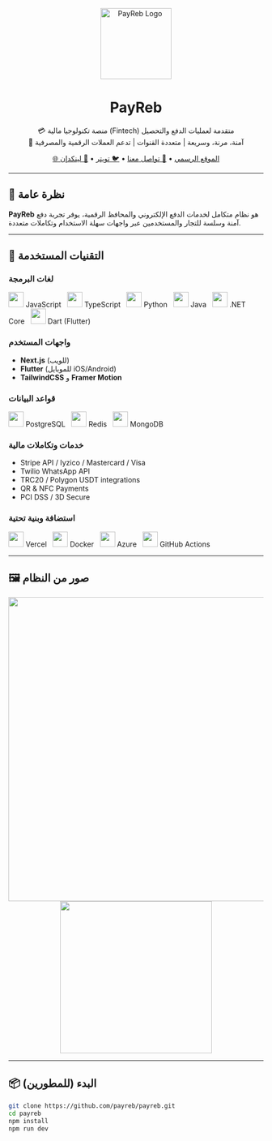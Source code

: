 <p align="center">
  <img src="https://payreb.com/logo.png" alt="PayReb Logo" width="140" />
</p>

<h1 align="center">PayReb</h1>

<p align="center">
  💳 منصة تكنولوجيا مالية (Fintech) متقدمة لعمليات الدفع والتحصيل<br />
  🔐 آمنة، مرنة، وسريعة | متعددة القنوات | تدعم العملات الرقمية والمصرفية
</p>

<p align="center">
  <a href="https://payreb.com">🌐 الموقع الرسمي</a> •
  <a href="mailto:info@payreb.com">📧 تواصل معنا</a> •
  <a href="https://twitter.com/payreb">🐦 تويتر</a> •
  <a href="https://www.linkedin.com/company/payreb">💼 لينكدإن</a>
</p>

---

## 🧠 نظرة عامة

**PayReb** هو نظام متكامل لخدمات الدفع الإلكتروني والمحافظ الرقمية، يوفر تجربة دفع آمنة وسلسة للتجار والمستخدمين عبر واجهات سهلة الاستخدام وتكاملات متعددة.

---

## 🔧 التقنيات المستخدمة

### لغات البرمجة
<p align="left">
  <img src="https://cdn.jsdelivr.net/gh/devicons/devicon/icons/javascript/javascript-original.svg" width="30"/> JavaScript &nbsp;
  <img src="https://cdn.jsdelivr.net/gh/devicons/devicon/icons/typescript/typescript-original.svg" width="30"/> TypeScript &nbsp;
  <img src="https://cdn.jsdelivr.net/gh/devicons/devicon/icons/python/python-original.svg" width="30"/> Python &nbsp;
  <img src="https://cdn.jsdelivr.net/gh/devicons/devicon/icons/java/java-original.svg" width="30"/> Java &nbsp;
  <img src="https://cdn.jsdelivr.net/gh/devicons/devicon/icons/dot-net/dot-net-original.svg" width="30"/> .NET Core &nbsp;
  <img src="https://cdn.jsdelivr.net/gh/devicons/devicon/icons/dart/dart-original.svg" width="30"/> Dart (Flutter)
</p>

### واجهات المستخدم
- **Next.js** (للويب)
- **Flutter** (للموبايل iOS/Android)
- **TailwindCSS** و **Framer Motion**

### قواعد البيانات
<p align="left">
  <img src="https://cdn.jsdelivr.net/gh/devicons/devicon/icons/postgresql/postgresql-original.svg" width="30"/> PostgreSQL &nbsp;
  <img src="https://cdn.jsdelivr.net/gh/devicons/devicon/icons/redis/redis-original.svg" width="30"/> Redis &nbsp;
  <img src="https://cdn.jsdelivr.net/gh/devicons/devicon/icons/mongodb/mongodb-original.svg" width="30"/> MongoDB
</p>

### خدمات وتكاملات مالية
- Stripe API / Iyzico / Mastercard / Visa
- Twilio WhatsApp API
- TRC20 / Polygon USDT integrations
- QR & NFC Payments
- PCI DSS / 3D Secure

### استضافة وبنية تحتية
<p align="left">
  <img src="https://cdn.jsdelivr.net/gh/devicons/devicon/icons/vercel/vercel-original.svg" width="30"/> Vercel &nbsp;
  <img src="https://cdn.jsdelivr.net/gh/devicons/devicon/icons/docker/docker-original.svg" width="30"/> Docker &nbsp;
  <img src="https://cdn.jsdelivr.net/gh/devicons/devicon/icons/azure/azure-original.svg" width="30"/> Azure &nbsp;
  <img src="https://cdn.jsdelivr.net/gh/devicons/devicon/icons/github/github-original.svg" width="30"/> GitHub Actions
</p>

---

## 🖼️ صور من النظام

<p align="center">
  <img src="https://payreb.com/assets/screenshots/dashboard-light.png" width="600" />
  <br />
  <img src="https://payreb.com/assets/screenshots/mobile-app.png" width="300" />
</p>

---

## 📦 البدء (للمطورين)

```bash
git clone https://github.com/payreb/payreb.git
cd payreb
npm install
npm run dev
